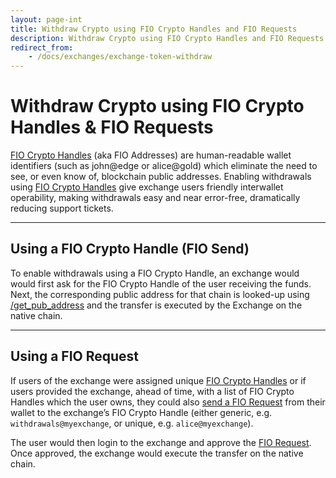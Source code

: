 ```yaml
---
layout: page-int
title: Withdraw Crypto using FIO Crypto Handles and FIO Requests
description: Withdraw Crypto using FIO Crypto Handles and FIO Requests
redirect_from:
    - /docs/exchanges/exchange-token-withdraw
---
```


# Withdraw Crypto using FIO Crypto Handles & FIO Requests

[FIO Crypto Handles]({{site.baseurl}}/docs/fio-protocol/fio-address) (aka FIO Addresses) are human-readable wallet identifiers (such as john@edge or alice@gold) which eliminate the need to see, or even know of, blockchain public addresses. Enabling withdrawals using [FIO Crypto Handles]({{site.baseurl}}/docs/fio-protocol/fio-address) give exchange users friendly interwallet operability, making withdrawals easy and near error-free, dramatically reducing support tickets.

---
## Using a FIO Crypto Handle (FIO Send)

To enable withdrawals using a FIO Crypto Handle, an exchange would would first ask for the FIO Crypto Handle of the user receiving the funds. Next, the corresponding public address for that chain is looked-up using [/get_pub_address]({{site.baseurl}}/pages/api/fio-api/#post-/get_pub_address) and the transfer is executed by the Exchange on the native chain.

---
## Using a FIO Request

If users of the exchange were assigned unique [FIO Crypto Handles]({{site.baseurl}}/docs/fio-protocol/fio-address) or if users provided the exchange, ahead of time, with a list of FIO Crypto Handles which the user owns, they could also [send a FIO Request]({{site.baseurl}}/docs/integration-guide/fio-request) from their wallet to the exchange’s FIO Crypto Handle (either generic, e.g. `withdrawals@myexchange`, or unique, e.g. `alice@myexchange`).

The user would then login to the exchange and approve the [FIO Request]({{site.baseurl}}/docs/integration-guide/fio-request). Once approved, the exchange would execute the transfer on the native chain.
